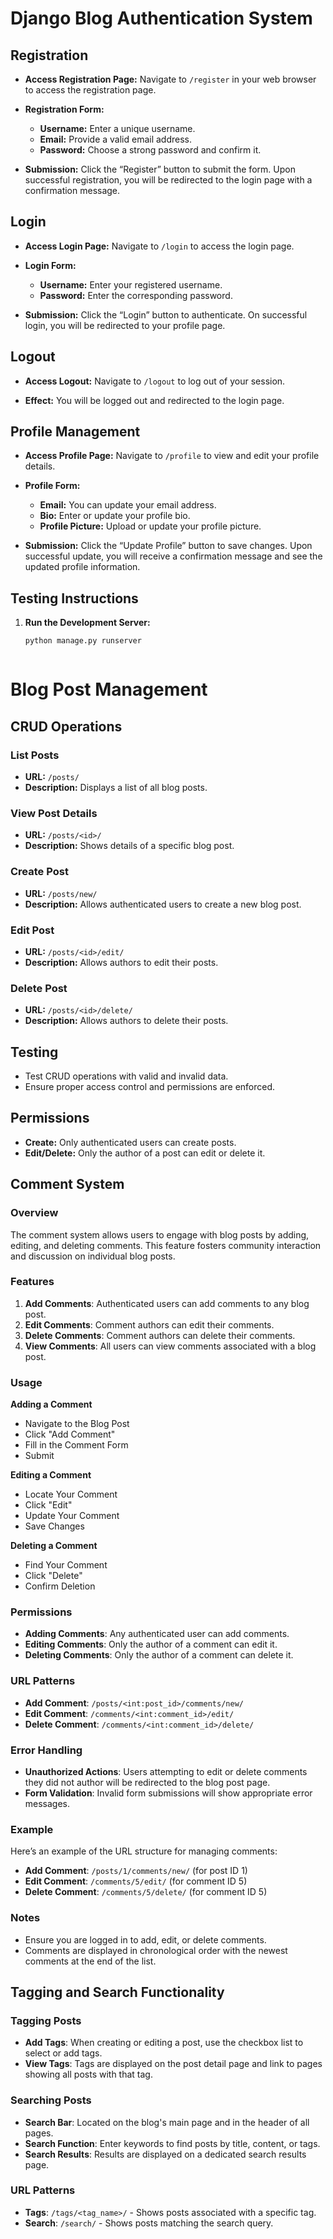 # Django Blog Authentication System

## Registration

- **Access Registration Page:**
  Navigate to `/register` in your web browser to access the registration page.

- **Registration Form:**
  - **Username:** Enter a unique username.
  - **Email:** Provide a valid email address.
  - **Password:** Choose a strong password and confirm it.

- **Submission:**
  Click the “Register” button to submit the form.
  Upon successful registration, you will be redirected to the login page with a confirmation message.

## Login

- **Access Login Page:**
  Navigate to `/login` to access the login page.

- **Login Form:**
  - **Username:** Enter your registered username.
  - **Password:** Enter the corresponding password.

- **Submission:**
  Click the “Login” button to authenticate.
  On successful login, you will be redirected to your profile page.

## Logout

- **Access Logout:**
  Navigate to `/logout` to log out of your session.

- **Effect:**
  You will be logged out and redirected to the login page.

## Profile Management

- **Access Profile Page:**
  Navigate to `/profile` to view and edit your profile details.

- **Profile Form:**
  - **Email:** You can update your email address.
  - **Bio:** Enter or update your profile bio.
  - **Profile Picture:** Upload or update your profile picture.

- **Submission:**
  Click the “Update Profile” button to save changes.
  Upon successful update, you will receive a confirmation message and see the updated profile information.

## Testing Instructions

1. **Run the Development Server:**
   ```bash
   python manage.py runserver



# Blog Post Management

## CRUD Operations

### List Posts
- **URL:** `/posts/`
- **Description:** Displays a list of all blog posts.

### View Post Details
- **URL:** `/posts/<id>/`
- **Description:** Shows details of a specific blog post.

### Create Post
- **URL:** `/posts/new/`
- **Description:** Allows authenticated users to create a new blog post.

### Edit Post
- **URL:** `/posts/<id>/edit/`
- **Description:** Allows authors to edit their posts.

### Delete Post
- **URL:** `/posts/<id>/delete/`
- **Description:** Allows authors to delete their posts.

## Testing

- Test CRUD operations with valid and invalid data.
- Ensure proper access control and permissions are enforced.

## Permissions

- **Create:** Only authenticated users can create posts.
- **Edit/Delete:** Only the author of a post can edit or delete it.


## Comment System

### Overview
The comment system allows users to engage with blog posts by adding, editing, and deleting comments. This feature fosters community interaction and discussion on individual blog posts.

### Features
1. **Add Comments**: Authenticated users can add comments to any blog post.
2. **Edit Comments**: Comment authors can edit their comments.
3. **Delete Comments**: Comment authors can delete their comments.
4. **View Comments**: All users can view comments associated with a blog post.

### Usage
**Adding a Comment**
- Navigate to the Blog Post
- Click "Add Comment"
- Fill in the Comment Form
- Submit

**Editing a Comment**
- Locate Your Comment
- Click "Edit"
- Update Your Comment
- Save Changes

**Deleting a Comment**
- Find Your Comment
- Click "Delete"
- Confirm Deletion

### Permissions
- **Adding Comments**: Any authenticated user can add comments.
- **Editing Comments**: Only the author of a comment can edit it.
- **Deleting Comments**: Only the author of a comment can delete it.

### URL Patterns
- **Add Comment**: `/posts/<int:post_id>/comments/new/`
- **Edit Comment**: `/comments/<int:comment_id>/edit/`
- **Delete Comment**: `/comments/<int:comment_id>/delete/`

### Error Handling
- **Unauthorized Actions**: Users attempting to edit or delete comments they did not author will be redirected to the blog post page.
- **Form Validation**: Invalid form submissions will show appropriate error messages.

### Example
Here’s an example of the URL structure for managing comments:
- **Add Comment**: `/posts/1/comments/new/` (for post ID 1)
- **Edit Comment**: `/comments/5/edit/` (for comment ID 5)
- **Delete Comment**: `/comments/5/delete/` (for comment ID 5)

### Notes
- Ensure you are logged in to add, edit, or delete comments.
- Comments are displayed in chronological order with the newest comments at the end of the list.


## Tagging and Search Functionality

### Tagging Posts
- **Add Tags**: When creating or editing a post, use the checkbox list to select or add tags.
- **View Tags**: Tags are displayed on the post detail page and link to pages showing all posts with that tag.

### Searching Posts
- **Search Bar**: Located on the blog's main page and in the header of all pages.
- **Search Function**: Enter keywords to find posts by title, content, or tags.
- **Search Results**: Results are displayed on a dedicated search results page.

### URL Patterns
- **Tags**: `/tags/<tag_name>/` - Shows posts associated with a specific tag.
- **Search**: `/search/` - Shows posts matching the search query.
